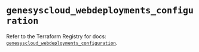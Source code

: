 # `genesyscloud_webdeployments_configuration`

Refer to the Terraform Registry for docs: [`genesyscloud_webdeployments_configuration`](https://registry.terraform.io/providers/mypurecloud/genesyscloud/1.70.0/docs/resources/webdeployments_configuration).
